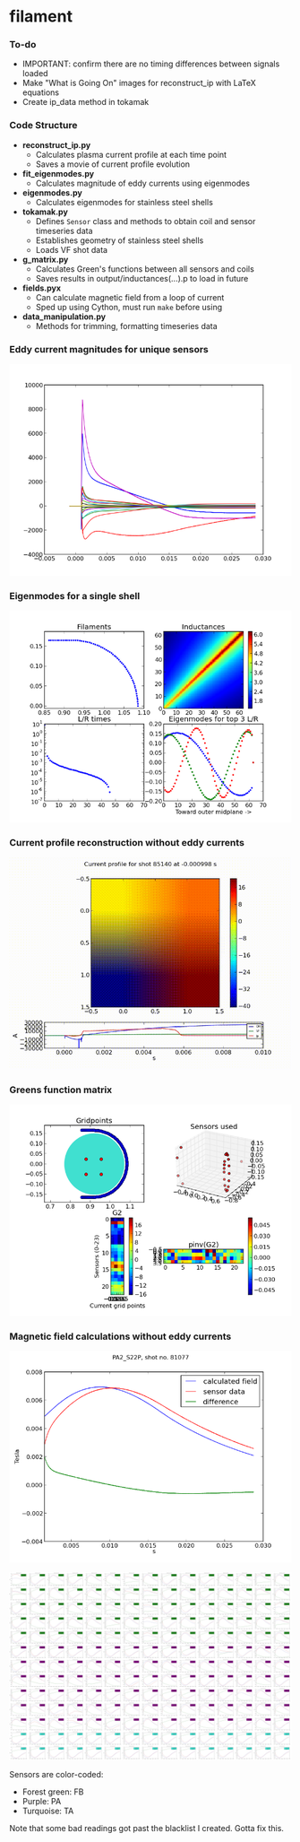 # filament

### To-do

- IMPORTANT: confirm there are no timing differences between signals loaded
- Make "What is Going On" images for reconstruct_ip with LaTeX equations
- Create ip_data method in tokamak


### Code Structure

- __reconstruct_ip.py__
	- Calculates plasma current profile at each time point
	- Saves a movie of current profile evolution
- __fit_eigenmodes.py__
	- Calculates magnitude of eddy currents using eigenmodes
- __eigenmodes.py__
	- Calculates eigenmodes for stainless steel shells
- __tokamak.py__
	- Defines `Sensor` class and methods to obtain coil and sensor timeseries data
	- Establishes geometry of stainless steel shells
	- Loads VF shot data
- __g_matrix.py__
	- Calculates Green's functions between all sensors and coils
	- Saves results in output/inductances(...).p to load in future
- __fields.pyx__
	- Can calculate magnetic field from a loop of current
	- Sped up using Cython, must run `make` before using 
- __data_manipulation.py__
	- Methods for trimming, formatting timeseries data


### Eddy current magnitudes for unique sensors

![](resources/I_mags.png)


### Eigenmodes for a single shell

![](resources/eigenmodes.png)


### Current profile reconstruction without eddy currents

![](resources/reconstruction.gif)


### Greens function matrix

![](resources/G2.png)


### Magnetic field calculations without eddy currents

![](resources/PA2_S22P.png)

![](resources/montage.jpg)

Sensors are color-coded:

- Forest green: FB
- Purple: PA
- Turquoise: TA

Note that some bad readings got past the blacklist I created. Gotta fix this.

